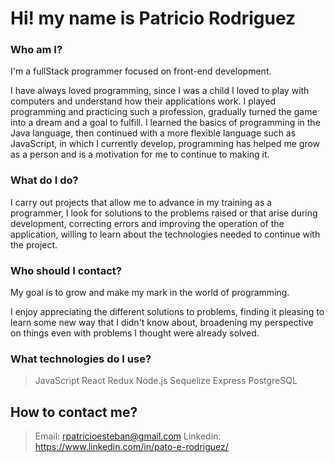 # Hi! my name is Patricio Rodriguez

### Who am I?
I'm a fullStack programmer focused on front-end development.

I have always loved programming, since I was a child I loved to play with computers and understand how their applications work. I played programming and practicing such a profession, gradually turned the game into a dream and a goal to fulfill. I learned the basics of programming in the Java language, then continued with a more flexible language such as JavaScript, in which I currently develop, programming has helped me grow as a person and is a motivation for me to continue to making it.

### What do I do?

I carry out projects that allow me to advance in my training as a programmer, I look for solutions to the problems raised or that arise during development, correcting errors and improving the operation of the application, willing to learn about the technologies needed to continue with the project.

### Who should I contact?

My goal is to grow and make my mark in the world of programming.

I enjoy appreciating the different solutions to problems, finding it pleasing to learn some new way that I didn't know about, broadening my perspective on things even with problems I thought were already solved.

### What technologies do I use?

> JavaScript 
> React 
> Redux 
> Node.js 
> Sequelize 
> Express 
> PostgreSQL

## How to contact me?

> Email: rpatricioesteban@gmail.com
> Linkedin: https://www.linkedin.com/in/pato-e-rodriguez/
